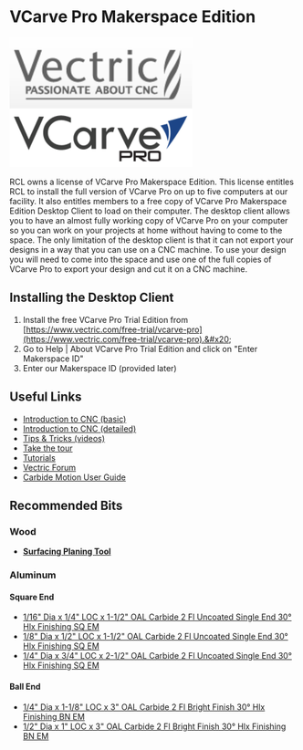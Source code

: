 # VCarve Pro Makerspace Edition

![](<../.gitbook/assets/image (124).png>)

RCL owns a license of VCarve Pro Makerspace Edition. This license entitles RCL to install the full version of VCarve Pro on up to five computers at our facility. It also entitles members to a free copy of VCarve Pro Makerspace Edition Desktop Client to load on their computer. The desktop client allows you to have an almost fully working copy of VCarve Pro on your computer so you can work on your projects at home without having to come to the space. The only limitation of the desktop client is that it can not export your designs in a way that you can use on a CNC machine. To use your design you will need to come into the space and use one of the full copies of VCarve Pro to export your design and cut it on a CNC machine.

## Installing the Desktop Client

1. Install the free VCarve Pro Trial Edition from [https://www.vectric.com/free-trial/vcarve-pro](https://www.vectric.com/free-trial/vcarve-pro).&#x20;
2. Go to Help | About VCarve Pro Trial Edition and click on "Enter Makerspace ID"
3. Enter our Makerspace ID (provided later)

## Useful Links

* [Introduction to CNC (basic)](https://archive.vectric.com/support/introduction-to-cnc.html)
* [Introduction to CNC (detailed)](https://archive.vectric.com/media/docs/support/intro-to-cnc/Intro-To-CNC-Vectric2013.pdf)
* [Tips & Tricks (videos)](https://support.vectric.com/tips-and-tricks/select.php)
* [Take the tour](https://youtu.be/q\_Or6ELVc4Q)
* [Tutorials](https://www.vectric.com/support/tutorials/vcarve-pro)
* [Vectric Forum](https://forum.vectric.com)
* [Carbide Motion User Guide](https://docs.carbide3d.com/assembly/carbidemotion/userguide/)

## Recommended Bits

### Wood

* ****[**Surfacing Planing Tool**](https://www.amazon.com/gp/product/B07BF5ZHD1/ref=ppx\_yo\_dt\_b\_asin\_title\_o03\_s00?ie=UTF8\&psc=1)****

### Aluminum

#### Square End

* [1/16" Dia x 1/4" LOC x 1-1/2" OAL Carbide 2 Fl Uncoated Single End 30° Hlx Finishing SQ EM](https://www.fastenal.com/products/details/0321346)
* [1/8" Dia x 1/2" LOC x 1-1/2" OAL Carbide 2 Fl Uncoated Single End 30° Hlx Finishing SQ EM](https://www.fastenal.com/products/details/0321350)
* [1/4" Dia x 3/4" LOC x 2-1/2" OAL Carbide 2 Fl Uncoated Single End 30° Hlx Finishing SQ EM](https://www.fastenal.com/products/details/0321358)

#### Ball End

* [1/4" Dia x 1-1/8" LOC x 3" OAL Carbide 2 Fl Bright Finish 30° Hlx Finishing BN EM](https://www.fastenal.com/products/details/0321512)
* [1/2" Dia x 1" LOC x 3" OAL Carbide 2 Fl Bright Finish 30° Hlx Finishing BN EM](https://www.fastenal.com/products/details/0321474)
